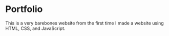 # Portfolio
This is a very barebones website from the first time I made a website using HTML, CSS, and JavaScript.
